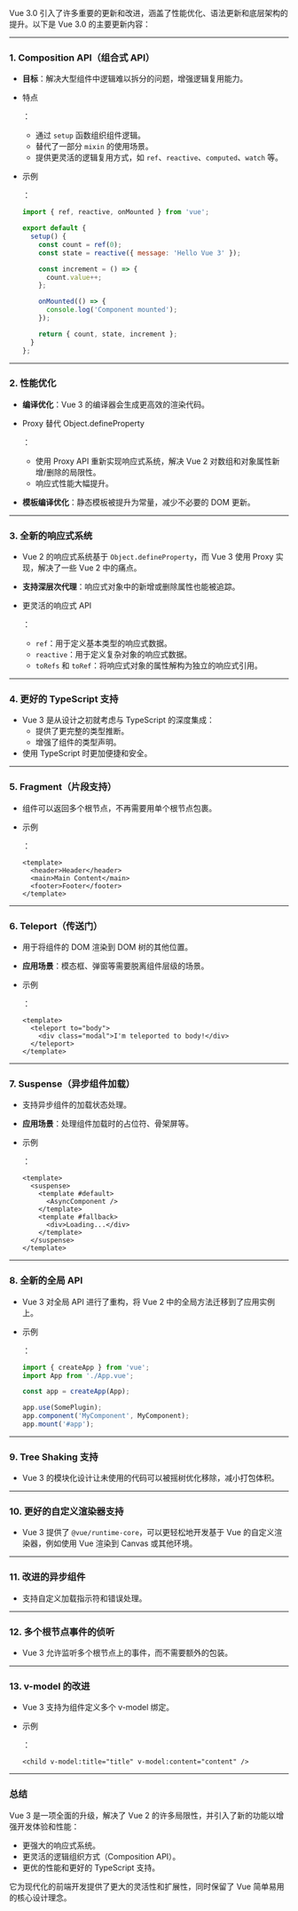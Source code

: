 Vue 3.0 引入了许多重要的更新和改进，涵盖了性能优化、语法更新和底层架构的提升。以下是 Vue 3.0 的主要更新内容：

------

### 1. **Composition API（组合式 API）**

- **目标**：解决大型组件中逻辑难以拆分的问题，增强逻辑复用能力。

- 特点

  ： 

  - 通过 `setup` 函数组织组件逻辑。
  - 替代了一部分 `mixin` 的使用场景。
  - 提供更灵活的逻辑复用方式，如 `ref`、`reactive`、`computed`、`watch` 等。

- 示例

  ： 

  ```js
  import { ref, reactive, onMounted } from 'vue';
  
  export default {
    setup() {
      const count = ref(0);
      const state = reactive({ message: 'Hello Vue 3' });
  
      const increment = () => {
        count.value++;
      };
  
      onMounted(() => {
        console.log('Component mounted');
      });
  
      return { count, state, increment };
    }
  };
  ```

------

### 2. **性能优化**

- **编译优化**：Vue 3 的编译器会生成更高效的渲染代码。

- Proxy 替代 Object.defineProperty

  ： 

  - 使用 Proxy API 重新实现响应式系统，解决 Vue 2 对数组和对象属性新增/删除的局限性。
  - 响应式性能大幅提升。

- **模板编译优化**：静态模板被提升为常量，减少不必要的 DOM 更新。

------

### 3. **全新的响应式系统**

- Vue 2 的响应式系统基于 `Object.defineProperty`，而 Vue 3 使用 Proxy 实现，解决了一些 Vue 2 中的痛点。

- **支持深层次代理**：响应式对象中的新增或删除属性也能被追踪。

- 更灵活的响应式 API

  ： 

  - `ref`：用于定义基本类型的响应式数据。
  - `reactive`：用于定义复杂对象的响应式数据。
  - `toRefs` 和 `toRef`：将响应式对象的属性解构为独立的响应式引用。

------

### 4. **更好的 TypeScript 支持**

- Vue 3 是从设计之初就考虑与 TypeScript 的深度集成： 
  - 提供了更完整的类型推断。
  - 增强了组件的类型声明。
- 使用 TypeScript 时更加便捷和安全。

------

### 5. **Fragment（片段支持）**

- 组件可以返回多个根节点，不再需要用单个根节点包裹。

- 示例

  ： 

  ```vue
  <template>
    <header>Header</header>
    <main>Main Content</main>
    <footer>Footer</footer>
  </template>
  ```

------

### 6. **Teleport（传送门）**

- 用于将组件的 DOM 渲染到 DOM 树的其他位置。

- **应用场景**：模态框、弹窗等需要脱离组件层级的场景。

- 示例

  ： 

  ```vue
  <template>
    <teleport to="body">
      <div class="modal">I'm teleported to body!</div>
    </teleport>
  </template>
  ```

------

### 7. **Suspense（异步组件加载）**

- 支持异步组件的加载状态处理。

- **应用场景**：处理组件加载时的占位符、骨架屏等。

- 示例

  ： 

  ```vue
  <template>
    <suspense>
      <template #default>
        <AsyncComponent />
      </template>
      <template #fallback>
        <div>Loading...</div>
      </template>
    </suspense>
  </template>
  ```

------

### 8. **全新的全局 API**

- Vue 3 对全局 API 进行了重构，将 Vue 2 中的全局方法迁移到了应用实例上。

- 示例

  ： 

  ```js
  import { createApp } from 'vue';
  import App from './App.vue';
  
  const app = createApp(App);
  
  app.use(SomePlugin);
  app.component('MyComponent', MyComponent);
  app.mount('#app');
  ```

------

### 9. **Tree Shaking 支持**

- Vue 3 的模块化设计让未使用的代码可以被摇树优化移除，减小打包体积。

------

### 10. **更好的自定义渲染器支持**

- Vue 3 提供了 `@vue/runtime-core`，可以更轻松地开发基于 Vue 的自定义渲染器，例如使用 Vue 渲染到 Canvas 或其他环境。

------

### 11. **改进的异步组件**

- 支持自定义加载指示符和错误处理。

------

### 12. **多个根节点事件的侦听**

- Vue 3 允许监听多个根节点上的事件，而不需要额外的包装。

------

### 13. **v-model 的改进**

- Vue 3 支持为组件定义多个 v-model 绑定。

- 示例

  ： 

  ```vue
  <child v-model:title="title" v-model:content="content" />
  ```

------

### 总结

Vue 3 是一项全面的升级，解决了 Vue 2 的许多局限性，并引入了新的功能以增强开发体验和性能：

- 更强大的响应式系统。
- 更灵活的逻辑组织方式（Composition API）。
- 更优的性能和更好的 TypeScript 支持。

它为现代化的前端开发提供了更大的灵活性和扩展性，同时保留了 Vue 简单易用的核心设计理念。
